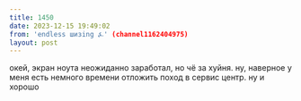 ```yaml
---
title: 1450
date: 2023-12-15 19:49:02
from: 'endless шизing ⍼' (channel1162404975)
layout: post
---
```


окей, экран ноута неожиданно заработал, но чё за хуйня. ну, наверное у меня есть немного времени отложить поход в сервис центр. ну и хорошо

